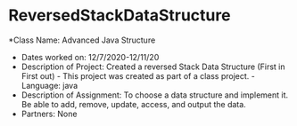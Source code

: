 # ReversedStackDataStructure
*Class Name: Advanced Java Structure
* Dates worked on: 12/7/2020-12/11/20
* Description of Project: Created a reversed Stack Data Structure (First in First out)
      -  This project was created as part of a class project.
      -  Language: java
* Description of Assignment: To choose a data structure and implement it. Be able to add, remove, update, access, and output the data.
* Partners: None
